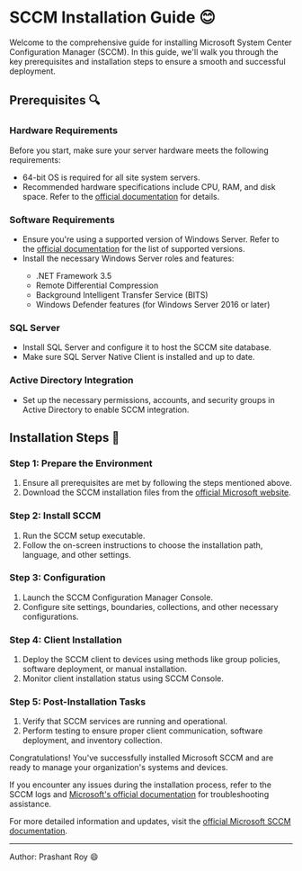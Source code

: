 <body>

<h1>SCCM Installation Guide 😊</h1>

<p>Welcome to the comprehensive guide for installing Microsoft System Center Configuration Manager (SCCM). In this guide, we'll walk you through the key prerequisites and installation steps to ensure a smooth and successful deployment.</p>

<h2>Prerequisites 🔍</h2>

<h3>Hardware Requirements</h3>
<p>Before you start, make sure your server hardware meets the following requirements:</p>
<ul>
    <li>64-bit OS is required for all site system servers.</li>
    <li>Recommended hardware specifications include CPU, RAM, and disk space. Refer to the <a href="https://docs.microsoft.com/en-us/mem/configmgr/core/plan-design/hierarchy/plan-hierarchy">official documentation</a> for details.</li>
</ul>

<h3>Software Requirements</h3>
<ul>
    <li>Ensure you're using a supported version of Windows Server. Refer to the <a href="https://docs.microsoft.com/en-us/mem/configmgr/core/plan-design/configs/supported-operating-systems">official documentation</a> for the list of supported versions.</li>
    <li>Install the necessary Windows Server roles and features:</li>
    <ul>
        <li>.NET Framework 3.5</li>
        <li>Remote Differential Compression</li>
        <li>Background Intelligent Transfer Service (BITS)</li>
        <li>Windows Defender features (for Windows Server 2016 or later)</li>
    </ul>
</ul>

<h3>SQL Server</h3>
<ul>
    <li>Install SQL Server and configure it to host the SCCM site database.</li>
    <li>Make sure SQL Server Native Client is installed and up to date.</li>
</ul>

<h3>Active Directory Integration</h3>
<ul>
    <li>Set up the necessary permissions, accounts, and security groups in Active Directory to enable SCCM integration.</li>
</ul>

<h2>Installation Steps 🚀</h2>

<h3>Step 1: Prepare the Environment</h3>
<ol>
    <li>Ensure all prerequisites are met by following the steps mentioned above.</li>
    <li>Download the SCCM installation files from the <a href="https://www.microsoft.com/en-us/evalcenter/download-microsoft-endpoint-configuration-manager">official Microsoft website</a>.</li>
</ol>

<h3>Step 2: Install SCCM</h3>
<ol>
    <li>Run the SCCM setup executable.</li>
    <li>Follow the on-screen instructions to choose the installation path, language, and other settings.</li>
</ol>

<h3>Step 3: Configuration</h3>
<ol>
    <li>Launch the SCCM Configuration Manager Console.</li>
    <li>Configure site settings, boundaries, collections, and other necessary configurations.</li>
</ol>

<h3>Step 4: Client Installation</h3>
<ol>
    <li>Deploy the SCCM client to devices using methods like group policies, software deployment, or manual installation.</li>
    <li>Monitor client installation status using SCCM Console.</li>
</ol>

<h3>Step 5: Post-Installation Tasks</h3>
<ol>
    <li>Verify that SCCM services are running and operational.</li>
    <li>Perform testing to ensure proper client communication, software deployment, and inventory collection.</li>
</ol>

<p>Congratulations! You've successfully installed Microsoft SCCM and are ready to manage your organization's systems and devices.</p>

<p>If you encounter any issues during the installation process, refer to the SCCM logs and <a href="https://docs.microsoft.com/en-us/mem/configmgr/core/plan-design/troubleshooting/sccm-log-files">Microsoft's official documentation</a> for troubleshooting assistance.</p>

<p>For more detailed information and updates, visit the <a href="https://docs.microsoft.com/en-us/mem/configmgr/core/plan-design/configs/support-for-windows-11">official Microsoft SCCM documentation</a>.</p>

<hr>
<p>Author: Prashant Roy 😄</p>

</body>
</html>
